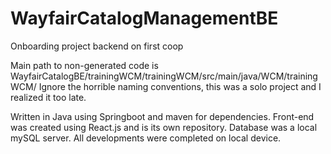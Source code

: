 # WayfairCatalogManagementBE
Onboarding project backend on first coop

Main path to non-generated code is WayfairCatalogBE/trainingWCM/trainingWCM/src/main/java/WCM/trainingWCM/
Ignore the horrible naming conventions, this was a solo project and I realized it too late.

Written in Java using Springboot and maven for dependencies. Front-end was created using React.js and is its own repository. Database was a local mySQL server. All developments were completed on local device.
